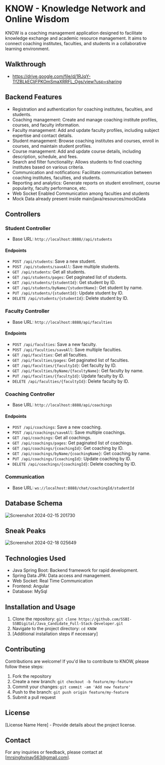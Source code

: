 # KNOW - Knowledge Network and Online Wisdom

KNOW is a coaching management application designed to facilitate knowledge exchange and academic resource management. It aims to connect coaching institutes, faculties, and students in a collaborative learning environment.

## Walkthrough
- https://drive.google.com/file/d/1RJqY-TfZBLkECljFPKOmSmaXRRFL_Ogs/view?usp=sharing

## Backend Features

- Registration and authentication for coaching institutes, faculties, and students.
- Coaching management: Create and manage coaching institute profiles, courses, and faculty information.
- Faculty management: Add and update faculty profiles, including subject expertise and contact details.
- Student management: Browse coaching institutes and courses, enroll in courses, and maintain student profiles.
- Course management: Add and update course details, including description, schedule, and fees.
- Search and filter functionality: Allows students to find coaching institutes based on various criteria.
- Communication and notifications: Facilitate communication between coaching institutes, faculties, and students.
- Reporting and analytics: Generate reports on student enrollment, course popularity, faculty performance, etc.
- Web Socket Enabled Communication among faculties and students
- Mock Data already present inside main/java/resources/mockData 

## Controllers

### Student Controller
- Base URL: `http://localhost:8888//api/students`

#### Endpoints
- `POST /api/students`: Save a new student.
- `POST /api/students/saveAll`: Save multiple students.
- `GET /api/students`: Get all students.
- `GET /api/students/pages`: Get paginated list of students.
- `GET /api/students/{studentId}`: Get student by ID.
- `GET /api/students/byName/{studentName}`: Get student by name.
- `PUT /api/students/{studentId}`: Update student by ID.
- `DELETE /api/students/{studentId}`: Delete student by ID.


### Faculty Controller
- Base URL: `http://localhost:8888/api/faculties`

#### Endpoints
- `POST /api/faculties`: Save a new faculty.
- `POST /api/faculties/saveAll`: Save multiple faculties.
- `GET /api/faculties`: Get all faculties.
- `GET /api/faculties/pages`: Get paginated list of faculties.
- `GET /api/faculties/{facultyId}`: Get faculty by ID.
- `GET /api/faculties/byName/{facultyName}`: Get faculty by name.
- `PUT /api/faculties/{facultyId}`: Update faculty by ID.
- `DELETE /api/faculties/{facultyId}`: Delete faculty by ID.

### Coaching Controller
- Base URL: `http://localhost:8888/api/coachings`

#### Endpoints
- `POST /api/coachings`: Save a new coaching.
- `POST /api/coachings/saveAll`: Save multiple coachings.
- `GET /api/coachings`: Get all coachings.
- `GET /api/coachings/pages`: Get paginated list of coachings.
- `GET /api/coachings/{coachingId}`: Get coaching by ID.
- `GET /api/coachings/byName/{coachingName}`: Get coaching by name.
- `PUT /api/coachings/{coachingId}`: Update coaching by ID.
- `DELETE /api/coachings/{coachingId}`: Delete coaching by ID.

### Communication 
- Base URL: `ws://localhost:8888/chat/coachingId/studentId`


## Database Schema
![Screenshot 2024-02-15 201730](https://github.com/SSBI-SSBDigital/Java_Candidate_Full-Stack-Developer/assets/119345842/2348bcc7-1c3a-467f-8769-82dfe3b78c34)

## Sneak Peaks
![Screenshot 2024-02-18 025649](https://github.com/SSBI-SSBDigital/Java_Candidate_Full-Stack-Developer/assets/119345842/771b60bd-178d-40b9-a421-d00ecc6f3f0e)


## Technologies Used

- Java Spring Boot: Backend framework for rapid development.
- Spring Data JPA: Data access and management.
- Web Socket: Real Time Communication
- Frontend: Angular
- Database: MySql

## Installation and Usage

1. Clone the repository: `git clone https://github.com/SSBI-SSBDigital/Java_Candidate_Full-Stack-Developer.git`
2. Navigate to the project directory: `cd KNOW`
3. [Additional installation steps if necessary]

## Contributing

Contributions are welcome! If you'd like to contribute to KNOW, please follow these steps:

1. Fork the repository
2. Create a new branch: `git checkout -b feature/my-feature`
3. Commit your changes: `git commit -am 'Add new feature'`
4. Push to the branch: `git push origin feature/my-feature`
5. Submit a pull request

## License

[License Name Here] - Provide details about the project license.

## Contact

For any inquiries or feedback, please contact at [mrsinghvinay563@gmail.com].

